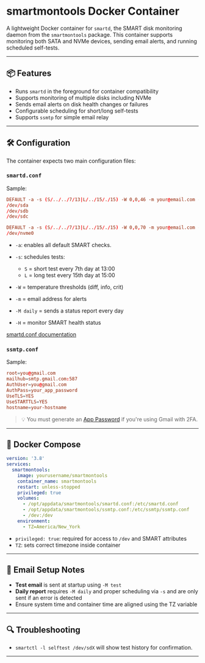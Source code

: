 # smartmontools Docker Container

A lightweight Docker container for `smartd`, the SMART disk monitoring daemon from the `smartmontools` package. This container supports monitoring both SATA and NVMe devices, sending email alerts, and running scheduled self-tests.

---

## 📦 Features

* Runs `smartd` in the foreground for container compatibility
* Supports monitoring of multiple disks including NVMe
* Sends email alerts on disk health changes or failures
* Configurable scheduling for short/long self-tests
* Supports `ssmtp` for simple email relay

---

## 🛠 Configuration

The container expects two main configuration files:

### `smartd.conf`

Sample:

```conf
DEFAULT -a -s (S/../../7/13|L/../15/./15) -W 0,0,46 -m your@email.com -M daily -H
/dev/sda
/dev/sdb
/dev/sdc

DEFAULT -a -s (S/../../7/13|L/../15/./15) -W 0,0,70 -m your@email.com -M daily -H
/dev/nvme0
```

* `-a`: enables all default SMART checks.
* `-s`: schedules tests:

  * `S` = short test every 7th day at 13:00
  * `L` = long test every 15th day at 15:00
* `-W` = temperature thresholds (diff, info, crit)
* `-m` = email address for alerts
* `-M daily` = sends a status report every day
* `-H` = monitor SMART health status

[smartd.conf documentation](https://linux.die.net/man/5/smartd.conf)

### `ssmtp.conf`

Sample:

```conf
root=you@gmail.com
mailhub=smtp.gmail.com:587
AuthUser=you@gmail.com
AuthPass=your_app_password
UseTLS=YES
UseSTARTTLS=YES
hostname=your-hostname
```

> 💡 You must generate an [App Password](https://support.google.com/accounts/answer/185833?hl=en) if you're using Gmail with 2FA.

---

## 🐳 Docker Compose

```yaml
version: '3.8'
services:
  smartmontools:
    image: yourusername/smartmontools
    container_name: smartmontools
    restart: unless-stopped
    privileged: true
    volumes:
      - /opt/appdata/smartmontools/smartd.conf:/etc/smartd.conf
      - /opt/appdata/smartmontools/ssmtp.conf:/etc/ssmtp/ssmtp.conf
      - /dev:/dev
    environment:
      - TZ=America/New_York
```

* `privileged: true`: required for access to `/dev` and SMART attributes
* `TZ`: sets correct timezone inside container

---

## 📧 Email Setup Notes

* **Test email** is sent at startup using `-M test`
* **Daily report** requires `-M daily` and proper scheduling via `-s` and are only sent if an error is detected
* Ensure system time and container time are aligned using the TZ variable

---

## 🔍 Troubleshooting

* `smartctl -l selftest /dev/sdX` will show test history for confirmation.

---

